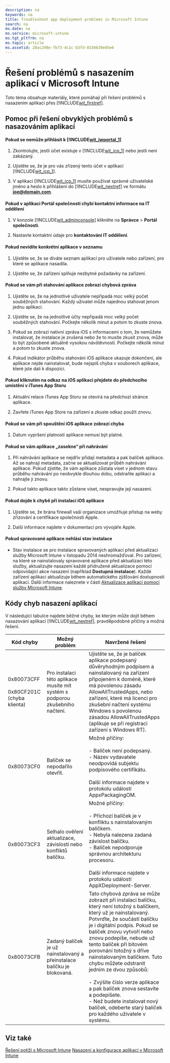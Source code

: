 ```yaml
---
description: na
keywords: na
title: Troubleshoot app deployment problems in Microsoft Intune
search: na
ms.date: na
ms.service: microsoft-intune
ms.tgt_pltfrm: na
ms.topic: article
ms.assetid: 28ac298e-fb73-4c1c-b3fd-8336639e05e6
---
```

# Řešen&#237; probl&#233;mů s nasazen&#237;m aplikac&#237; v Microsoft Intune
Toto téma obsahuje materiály, které pomáhají při řešení problémů s nasazením aplikací přes [!INCLUDE[wit_firstref](../Token/wit_firstref_md.md)].

## <a name="BKMK_TypicalProblems"></a>Pomoc při řešení obvyklých problémů s nasazováním aplikací

#### Pokud se nemůže přihlásit k [!INCLUDE[wit_iwportal_1](../Token/wit_iwportal_1_md.md)]

1.  Zkontrolujte, jestli účet existuje v [!INCLUDE[wit_icp_1](../Token/wit_icp_1_md.md)] nebo jestli není zakázaný.

2.  Ujistěte se, že je pro vás zřízený tento účet v aplikaci [!INCLUDE[wit_icp_1](../Token/wit_icp_1_md.md)].

3.  V aplikaci [!INCLUDE[wit_icp_1](../Token/wit_icp_1_md.md)] musíte používat správné uživatelské jméno a heslo k přihlášení do [!INCLUDE[wit_nextref](../Token/wit_nextref_md.md)] ve formátu **joe@domain.com**.

#### Pokud v aplikaci Portál společnosti chybí kontaktní informace na IT oddělení

1.  V konzole [!INCLUDE[wit_adminconsole](../Token/wit_adminconsole_md.md)] klikněte na **Správce** &gt; **Portál společnosti**.

2.  Nastavte kontaktní údaje pro **kontaktování IT oddělení**.

#### Pokud nevidíte konkrétní aplikace v seznamu

1.  Ujistěte se, že se díváte seznam aplikací pro uživatele nebo zařízení, pro které se aplikace nasadila.

2.  Ujistěte se, že zařízení splňuje nezbytné požadavky na zařízení.

#### Pokud se vám při stahování aplikace zobrazí chybová zpráva

1.  Ujistěte se, že na jednotlivé uživatele nepřipadá moc velký počet souběžných stahování. Každý uživatel může najednou stahovat jenom jednu aplikaci.

2.  Ujistěte se, že na jednotlivé účty nepřipadá moc velký počet souběžných stahování. Počkejte několik minut a potom to zkuste znova.

3.  Pokud se zobrazí nativní zpráva iOS s informacemi o tom, že nemůžete instalovat, že instalace je zrušená nebo že to musíte zkusit znova, může to být způsobené aktuálně vysokou návštěvností. Počkejte několik minut a potom to zkuste znova.

4.  Pokud indikátor průběhu stahování iOS aplikace ukazuje dokončení, ale aplikace nejde nainstalovat, bude nejspíš chyba v souborech aplikace, které jste dali k dispozici.

#### Pokud kliknutím na odkaz na iOS aplikaci přejdete do předchozího umístění v iTunes App Storu

1.  Aktuální relace iTunes App Storu se otevírá na předchozí stránce aplikace.

2.  Zavřete iTunes App Store na zařízení a zkuste odkaz použít znovu.

#### Pokud se vám při spouštění iOS aplikace zobrazí chyba

1.  Datum vypršení platnosti aplikace nemusí být platné.

#### Pokud se vám aplikace „zasekne“ při nahrávání

1.  Při nahrávání aplikace se nejdřív přidají metadata a pak balíček aplikace. Až se nahrají metadata, začne se aktualizovat průběh nahrávání aplikace. Pokud zjistíte, že vám aplikace zůstala viset v jednom stavu průběhu nahrávání po neobvykle dlouhou dobu, odstraňte aplikaci a nahrajte ji znovu.

2.  Pokud takto aplikace takto zůstane viset, nespravujte její nasazení.

#### Pokud dojde k chybě při instalaci iOS aplikace

1.  Ujistěte se, že brána firewall vaší organizace umožňuje přístup na weby zřizování a certifikace společnosti Apple.

2.  Další informace najdete v dokumentaci pro vývojáře Apple.

#### Pokud spravované aplikace nehlásí stav instalace

-   Stav instalace se pro instalace spravovaných aplikací před aktualizací služby Microsoft Intune v listopadu 2014 neshromažďoval. Pro zařízení, na které se nainstalovaly spravované aplikace před aktualizací této služby, aktualizujte nasazení každé přidružené aktualizace pomocí odpovídající akce nasazení (například **Dostupná instalace**). Každé zařízení aplikaci aktualizuje během automatického zjišťování dostupnosti aplikací. Další informace naleznete v části [Aktualizace aplikací pomocí služby Microsoft Intune](../Topic/Update_apps_using_Microsoft_Intune.md).

## <a name="BKMK_SoftDistErrorCodes"></a>Kódy chyb nasazení aplikací
V následující tabulce najdete běžné chyby, ke kterým může dojít během nasazování aplikací [!INCLUDE[wit_nextref](../Token/wit_nextref_md.md)], pravděpodobné příčiny a možná řešení.

|Kód chyby|Možný problém|Navržené řešení|
|-------------|-----------------|-------------------|
|0x80073CFF<br /><br />0x80CF201C (chyba klienta)|Pro instalaci této aplikace musíte mít systém s podporou zkušebního načtení.|Ujistěte se, že je balíček aplikace podepsaný důvěryhodným podpisem a nainstalovaný na zařízení připojeném k doméně, které má povolenou zásadu AllowAllTrustedApps, nebo zařízení, které má licenci pro zkušební načtení systému Windows s povolenou zásadou AllowAllTrustedApps (aplikuje se při registraci zařízení s Windows RT).|
|0x80073CF0|Balíček se nepodařilo otevřít.|Možné příčiny:<br /><br />-   Balíček není podepsaný.<br />-   Název vydavatele neodpovídá subjektu podpisového certifikátu.<br /><br />Další informace najdete v protokolu událostí AppxPackagingOM.|
|0x80073CF3|Selhalo ověření aktualizace, závislostí nebo konfliktů balíčku.|Možné příčiny:<br /><br />-   Příchozí balíček je v konfliktu s nainstalovaným balíčkem.<br />-   Nebyla nalezena zadaná závislost balíčku.<br />-   Balíček nepodporuje správnou architekturu procesoru.<br /><br />Další informace najdete v protokolu událostí AppXDeployment-Server.|
|0x80073CFB|Zadaný balíček je už nainstalovaný a přeinstalace balíčku je blokovaná.|Tato chybová zpráva se může zobrazit při instalaci balíčku, který není totožný s balíčkem, který už je nainstalovaný. Potvrďte, že součástí balíčku je i digitální podpis. Pokud se balíček znovu vytvoří nebo znovu podepíše, nebude už tento balíček při bitovém porovnání totožný s dříve nainstalovaným balíčkem. Tuto chybu můžete odstranit jedním ze dvou způsobů:<br /><br />-   Zvýšíte číslo verze aplikace a pak balíček znova sestavíte a podepíšete.<br />-   Než budete instalovat nový balíček, odeberte starý balíček pro každého uživatele v systému.|

## Viz také
[Řešení potíží s Microsoft Intune](../Topic/Troubleshoot_Microsoft_Intune.md)
[Nasazení a konfigurace aplikací v Microsoft Intune](../Topic/Deploy_and_configure_apps_with_Microsoft_Intune.md)

